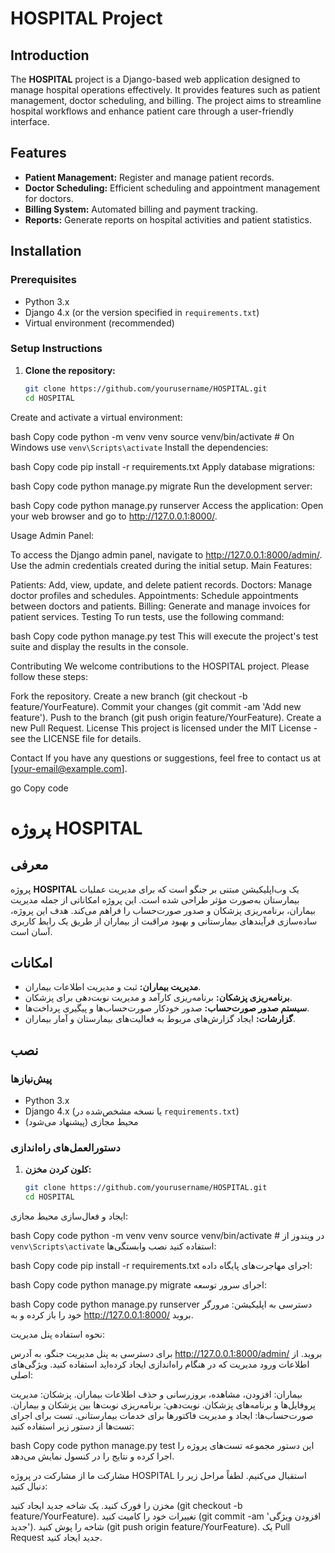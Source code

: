 # HOSPITAL Project

## Introduction
The **HOSPITAL** project is a Django-based web application designed to manage hospital operations effectively. It provides features such as patient management, doctor scheduling, and billing. The project aims to streamline hospital workflows and enhance patient care through a user-friendly interface.

## Features
- **Patient Management:** Register and manage patient records.
- **Doctor Scheduling:** Efficient scheduling and appointment management for doctors.
- **Billing System:** Automated billing and payment tracking.
- **Reports:** Generate reports on hospital activities and patient statistics.

## Installation

### Prerequisites
- Python 3.x
- Django 4.x (or the version specified in `requirements.txt`)
- Virtual environment (recommended)

### Setup Instructions

1. **Clone the repository:**
   ```bash
   git clone https://github.com/yourusername/HOSPITAL.git
   cd HOSPITAL
Create and activate a virtual environment:

bash
Copy code
python -m venv venv
source venv/bin/activate  # On Windows use `venv\Scripts\activate`
Install the dependencies:

bash
Copy code
pip install -r requirements.txt
Apply database migrations:

bash
Copy code
python manage.py migrate
Run the development server:

bash
Copy code
python manage.py runserver
Access the application:
Open your web browser and go to http://127.0.0.1:8000/.

Usage
Admin Panel:

To access the Django admin panel, navigate to http://127.0.0.1:8000/admin/.
Use the admin credentials created during the initial setup.
Main Features:

Patients: Add, view, update, and delete patient records.
Doctors: Manage doctor profiles and schedules.
Appointments: Schedule appointments between doctors and patients.
Billing: Generate and manage invoices for patient services.
Testing
To run tests, use the following command:

bash
Copy code
python manage.py test
This will execute the project's test suite and display the results in the console.

Contributing
We welcome contributions to the HOSPITAL project. Please follow these steps:

Fork the repository.
Create a new branch (git checkout -b feature/YourFeature).
Commit your changes (git commit -am 'Add new feature').
Push to the branch (git push origin feature/YourFeature).
Create a new Pull Request.
License
This project is licensed under the MIT License - see the LICENSE file for details.

Contact
If you have any questions or suggestions, feel free to contact us at [your-email@example.com].

go
Copy code



# پروژه HOSPITAL

## معرفی
پروژه **HOSPITAL** یک وب‌اپلیکیشن مبتنی بر جنگو است که برای مدیریت عملیات بیمارستان به‌صورت مؤثر طراحی شده است. این پروژه امکاناتی از جمله مدیریت بیماران، برنامه‌ریزی پزشکان و صدور صورت‌حساب را فراهم می‌کند. هدف این پروژه، ساده‌سازی فرآیندهای بیمارستانی و بهبود مراقبت از بیماران از طریق یک رابط کاربری آسان است.

## امکانات
- **مدیریت بیماران:** ثبت و مدیریت اطلاعات بیماران.
- **برنامه‌ریزی پزشکان:** برنامه‌ریزی کارآمد و مدیریت نوبت‌دهی برای پزشکان.
- **سیستم صدور صورت‌حساب:** صدور خودکار صورت‌حساب‌ها و پیگیری پرداخت‌ها.
- **گزارشات:** ایجاد گزارش‌های مربوط به فعالیت‌های بیمارستان و آمار بیماران.

## نصب

### پیش‌نیازها
- Python 3.x
- Django 4.x (یا نسخه مشخص‌شده در `requirements.txt`)
- محیط مجازی (پیشنهاد می‌شود)

### دستورالعمل‌های راه‌اندازی

1. **کلون کردن مخزن:**
   ```bash
   git clone https://github.com/yourusername/HOSPITAL.git
   cd HOSPITAL
ایجاد و فعال‌سازی محیط مجازی:

bash
Copy code
python -m venv venv
source venv/bin/activate  # در ویندوز از `venv\Scripts\activate` استفاده کنید
نصب وابستگی‌ها:

bash
Copy code
pip install -r requirements.txt
اجرای مهاجرت‌های پایگاه داده:

bash
Copy code
python manage.py migrate
اجرای سرور توسعه:

bash
Copy code
python manage.py runserver
دسترسی به اپلیکیشن:
مرورگر خود را باز کرده و به http://127.0.0.1:8000/ بروید.

نحوه استفاده
پنل مدیریت:

برای دسترسی به پنل مدیریت جنگو، به آدرس http://127.0.0.1:8000/admin/ بروید.
از اطلاعات ورود مدیریت که در هنگام راه‌اندازی ایجاد کرده‌اید استفاده کنید.
ویژگی‌های اصلی:

بیماران: افزودن، مشاهده، بروزرسانی و حذف اطلاعات بیماران.
پزشکان: مدیریت پروفایل‌ها و برنامه‌های پزشکان.
نوبت‌دهی: برنامه‌ریزی نوبت‌ها بین پزشکان و بیماران.
صورت‌حساب‌ها: ایجاد و مدیریت فاکتورها برای خدمات بیمارستانی.
تست
برای اجرای تست‌ها از دستور زیر استفاده کنید:

bash
Copy code
python manage.py test
این دستور مجموعه تست‌های پروژه را اجرا کرده و نتایج را در کنسول نمایش می‌دهد.

مشارکت
ما از مشارکت در پروژه HOSPITAL استقبال می‌کنیم. لطفاً مراحل زیر را دنبال کنید:

مخزن را فورک کنید.
یک شاخه جدید ایجاد کنید (git checkout -b feature/YourFeature).
تغییرات خود را کامیت کنید (git commit -am 'افزودن ویژگی جدید').
شاخه را پوش کنید (git push origin feature/YourFeature).
یک Pull Request جدید ایجاد کنید.




